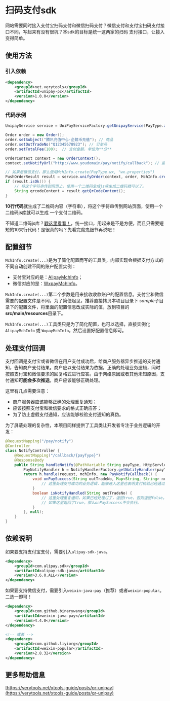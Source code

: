 # 扫码支付sdk

网站需要同时接入支付宝扫码支付和微信扫码支付？微信支付和支付宝扫码支付接口不同，写起来有没有很坑？本sdk的目标是统一这两家的扫码
支付接口，让接入变得简单。

## 使用方法

### 引入依赖

```xml
<dependency>
    <groupId>net.verytools</groupId>
    <artifactId>unipay-pc</artifactId>
    <version>1.0.0</version>
</dependency>
```

### 代码示例

```java
UnipayService service = UniPayServiceFactory.getUnipayService(PayType.alipay); // 微信支付使用PayType.wx

Order order = new Order();
order.setSubject("腾讯充值中心-企鹅币充值"); // 商品
order.setOutTradeNo("Q12345678923"); // 订单号
order.setTotalFee(100);  // 支付金额，单位为**分**

OrderContext context = new OrderContext();
context.setNotifyUrl("http://www.youdomain/pay/notify/callback"); // 接收支付回调的url

// 如果是微信支付，那么使用MchInfo.create(PayType.wx, "wx.properties")
PushOrderResult result = service.unifyOrder(context, order, MchInfo.create(PayType.alipay, "zfb_test.properties"));
if (result.isOk()) {
    // 将这个字符串传到网页上，使用一个二维码生成js库生成二维码就可以了。
    String qrcodeContent = result.getQrCodeContent();
}
```

**10行代码**就生成了二维码内容（字符串），将这个字符串传到网站页面，使用一个二维码js库就可以生成
一个支付二维码。

不知道二维码js库？[戳这里看看！](https://github.com/davidshimjs/qrcodejs)，统一接口，用起来是不是方便，而且只需要短短的10来行代码！是很真的吗？先看完魔鬼细节再说吧！

## 配置细节

`MchInfo.create(...)`是为了简化配置而写的工具类，内部实现会根据支付方式的不同自动创建不同的账户配置实例：

* 支付宝对应的是：[AlipayMchInfo](https://github.com/isaltyfish/unipay/blob/master/src/main/java/net/verytools/unipay/alipay/AlipayMchInfo.java)；
* 微信对应的是：[WxpayMchInfo](https://github.com/isaltyfish/unipay/blob/master/src/main/java/net/verytools/unipay/wxpay/WxpayMchInfo.java)。

`MchInfo.create(...)`第二个参数是用来接收收款账户的配置信息。支付宝和微信需要的配置文件是不同，为了简便起见，推荐直接拷贝本项目目录下
*sample*子目录下的配置文件，将里面的配置信息改成实际的值，放到项目的**src/main/resources**目录下。

`MchInfo.create(...)`工具类只是为了简化配置，也可以选择，直接实例化 `AlipayMchInfo` 或 `WxpayMchInfo`，然后设置好配置信息即可。

## 处理支付回调

支付回调是支付宝或者微信在用户支付成功后，给商户服务器异步推送的支付通知，告知商户支付结果。商户应以支付结果为依据，正确的处理业务逻辑，同时
按照支付宝和微信要求的回复格式进行应答。由于网络原因或者其他未知原因，支付通知**可能会多次推送**，商户应该能够正确处理。

这里有几点需要注意：

* 商户服务器应该能够正确的处理重复通知；
* 应该按照支付宝和微信要求的格式正确应答；
* 为了防止虚假支付通知，应该能够校验支付通知的真伪。

为了屏蔽处理的复杂性，本项目同样提供了工具类让开发者专注于业务逻辑的开发：

```java
@RequestMapping("/pay/notify")
@Controller
class NotifyController {
    @RequestMapping("/callback/{payType}")
    @ResponseBody
    public String handleNotify(@PathVariable String payType, HttpServletRequest request) {
        PayNotifyHandler h = NotifyHandlerFactory.getNotifyHandler(payType); // payType 是 wx或者alipay
        return h.handle(request, mchInfo, new PayNotifyCallback() {
            void onPaySuccess(String outTradeNo, Map<String, String> notifyParas) {
                // 这里处理支付成功的业务逻辑，能够进入这里也表明支付校验已经通过。
            }
            boolean isNotifyHandled(String outTradeNo) {
                // 这里处理重复通知，如果已经处理过了，返回true，否则返回false。
                // 如果这里返回了true，那么onPaySuccess不会执行。
            }
        }, null);
    }
}
```

## 依赖说明

如果要支持支付宝支付，需要引入`alipay-sdk-java`。

```xml
<dependency>
    <groupId>com.alipay.sdk</groupId>
    <artifactId>alipay-sdk-java</artifactId>
    <version>3.6.0.ALL</version>
</dependency>
```

如果要支持微信支付，需要引入`weixin-java-pay`（推荐）或者`weixin-popular`。二选一即可！

```xml
<dependency>
    <groupId>com.github.binarywang</groupId>
    <artifactId>weixin-java-pay</artifactId>
    <version>4.4.0</version>
</dependency>

<!-- 或者 -->
<dependency>
    <groupId>com.github.liyiorg</groupId>
    <artifactId>weixin-popular</artifactId>
    <version>2.8.32</version>
</dependency>
```

## 更多帮助信息

[https://verytools.net/xtools-guide/posts/qr-unipay](https://verytools.net/xtools-guide/posts/qr-unipay)
